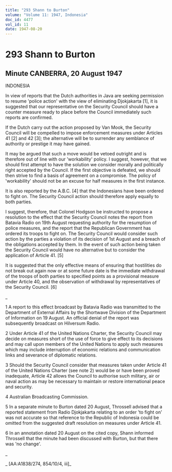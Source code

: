 ```yaml
---
title: "293 Shann to Burton"
volume: "Volume 11: 1947, Indonesia"
doc_id: 4477
vol_id: 11
date: 1947-08-20
---
```


# 293 Shann to Burton

## Minute CANBERRA, 20 August 1947

INDONESIA

In view of reports that the Dutch authorities in Java are seeking permission to resume 'police action' with the view of eliminating Djokjakarta [1], it is suggested that our representative on the Security Council should have a counter measure ready to place before the Council immediately such reports are confirmed.

If the Dutch carry out the action proposed by Van Mook, the Security Council will be compelled to impose enforcement measures under Articles 41 [2] and 42 [3]; the alternative will be to surrender any semblance of authority or prestige it may have gained.

It may be argued that such a move would be vetoed outright and is therefore out of line with our 'workability' policy. I suggest, however, that we should first attempt to have the solution we consider morally and politically right accepted by the Council. If the first objective is defeated, we should then strive to find a basis of agreement on a compromise. The policy of 'workability' should not be an excuse for half measures in the first instance.

It is also reported by the A.B.C. [4] that the Indonesians have been ordered to fight on. The Security Council action should therefore apply equally to both parties.

I suggest, therefore, that Colonel Hodgson be instructed to propose a resolution to the effect that the Security Council notes the report from Batavia Radio on 19th August requesting authority for the resumption of police measures, and the report that the Republican Government has ordered its troops to fight on. The Security Council would consider such action by the parties a violation of its decision of 1st August and a breach of the obligations accepted by them. In the event of such action being taken the Security Council would have no alternative but to consider the application of Article 41. [5]

It is suggested that the only effective means of ensuring that hostilities do not break out again now or at some future date is the immediate withdrawal of the troops of both parties to specified points as a provisional measure under Article 40, and the observation of withdrawal by representatives of the Security Council. [6]

_

1 A report to this effect broadcast by Batavia Radio was transmitted to the Department of External Affairs by the Shortwave Division of the Department of Information on 19 August. An official denial of the report was subsequently broadcast on Hilversum Radio.

2 Under Article 41 of the United Nations Charter, the Security Council may decide on measures short of the use of force to give effect to its decisions and may call upon members of the United Nations to apply such measures which may include interruption of economic relations and communication links and severance of diplomatic relations.

3 Should the Security Council consider that measures taken under Article 41 of the United Nations Charter (see note 2) would be or have been proved inadequate, Article 42 allows the Council to authorise such military, air or naval action as may be necessary to maintain or restore international peace and security.

4 Australian Broadcasting Commission.

5 In a separate minute to Burton dated 20 August, Throssell advised that a reported statement from Radio Djokjakarta relating to an order 'to fight on' was not accurate so that reference to the Republic of Indonesia could be omitted from the suggested draft resolution on measures under Article 41.

6 In an annotation dated 20 August on the cited copy, Shann informed Throssell that the minute had been discussed with Burton, but that there was 'no change'.

_

_ [AA:A1838/274, 854/10/4, iii]_

